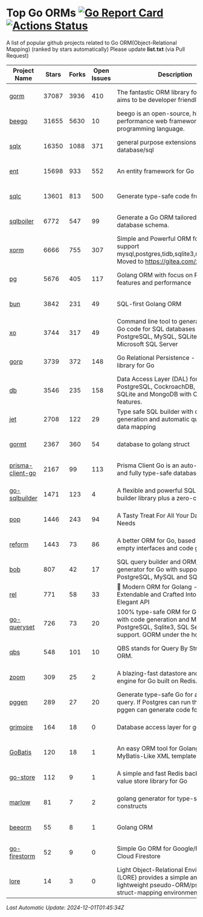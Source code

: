 # Top Go ORMs [![Go Report Card](https://goreportcard.com/badge/github.com/d-tsuji/awesome-go-orms)](https://goreportcard.com/report/github.com/d-tsuji/awesome-go-orms) [![Actions Status](https://github.com/d-tsuji/awesome-go-orms/workflows/CI/badge.svg)](https://github.com/d-tsuji/awesome-go-orms/actions)
A list of popular github projects related to Go ORM(Object-Relational Mapping) (ranked by stars automatically)
Please update **list.txt** (via Pull Request)

| Project Name | Stars | Forks | Open Issues | Description | Last Update |
| ------------ | ----- | ----- | ----------- | ----------- | ----------- |
| [gorm](https://github.com/go-gorm/gorm) | 37087 | 3936 | 410 | The fantastic ORM library for Golang, aims to be developer friendly | 2024-11-30 23:41:39 |
| [beego](https://github.com/beego/beego) | 31655 | 5630 | 10 | beego is an open-source, high-performance web framework for the Go programming language. | 2024-11-30 17:09:21 |
| [sqlx](https://github.com/jmoiron/sqlx) | 16350 | 1088 | 371 | general purpose extensions to golang's database/sql | 2024-11-30 17:04:35 |
| [ent](https://github.com/ent/ent) | 15698 | 933 | 552 | An entity framework for Go | 2024-11-30 13:14:51 |
| [sqlc](https://github.com/sqlc-dev/sqlc) | 13601 | 813 | 500 | Generate type-safe code from SQL | 2024-12-01 01:36:38 |
| [sqlboiler](https://github.com/volatiletech/sqlboiler) | 6772 | 547 | 99 | Generate a Go ORM tailored to your database schema. | 2024-11-30 19:19:27 |
| [xorm](https://github.com/go-xorm/xorm) | 6666 | 755 | 307 | Simple and Powerful ORM for Go, support mysql,postgres,tidb,sqlite3,mssql,oracle, Moved to https://gitea.com/xorm/xorm | 2024-11-30 03:37:14 |
| [pg](https://github.com/go-pg/pg) | 5676 | 405 | 117 | Golang ORM with focus on PostgreSQL features and performance | 2024-11-30 20:06:58 |
| [bun](https://github.com/uptrace/bun) | 3842 | 231 | 49 | SQL-first Golang ORM | 2024-11-30 15:56:48 |
| [xo](https://github.com/xo/xo) | 3744 | 317 | 49 | Command line tool to generate idiomatic Go code for SQL databases supporting PostgreSQL, MySQL, SQLite, Oracle, and Microsoft SQL Server | 2024-11-29 15:42:21 |
| [gorp](https://github.com/go-gorp/gorp) | 3739 | 372 | 148 | Go Relational Persistence - an ORM-ish library for Go | 2024-11-29 16:44:02 |
| [db](https://github.com/upper/db) | 3546 | 235 | 158 | Data Access Layer (DAL) for PostgreSQL, CockroachDB, MySQL, SQLite and MongoDB with ORM-like features. | 2024-11-29 02:12:34 |
| [jet](https://github.com/go-jet/jet) | 2708 | 122 | 29 | Type safe SQL builder with code generation and automatic query result data mapping | 2024-11-30 18:33:07 |
| [gormt](https://github.com/xxjwxc/gormt) | 2367 | 360 | 54 | database to golang struct | 2024-11-29 09:39:56 |
| [prisma-client-go](https://github.com/steebchen/prisma-client-go) | 2167 | 99 | 113 | Prisma Client Go is an auto-generated and fully type-safe database client | 2024-11-29 03:31:42 |
| [go-sqlbuilder](https://github.com/huandu/go-sqlbuilder) | 1471 | 123 | 4 | A flexible and powerful SQL string builder library plus a zero-config ORM. | 2024-11-29 08:54:54 |
| [pop](https://github.com/gobuffalo/pop) | 1446 | 243 | 94 | A Tasty Treat For All Your Database Needs | 2024-11-24 18:06:03 |
| [reform](https://github.com/go-reform/reform) | 1443 | 73 | 86 | A better ORM for Go, based on non-empty interfaces and code generation. | 2024-11-28 16:32:20 |
| [bob](https://github.com/stephenafamo/bob) | 807 | 42 | 17 | SQL query builder and ORM/Factory generator for Go with support for PostgreSQL, MySQL and SQLite | 2024-11-29 12:04:31 |
| [rel](https://github.com/go-rel/rel) | 771 | 58 | 33 | :gem: Modern ORM for Golang - Testable, Extendable and Crafted Into a Clean and Elegant API | 2024-11-29 02:05:29 |
| [go-queryset](https://github.com/jirfag/go-queryset) | 726 | 73 | 20 | 100% type-safe ORM for Go (Golang) with code generation and MySQL, PostgreSQL, Sqlite3, SQL Server support. GORM under the hood. | 2024-10-18 17:42:31 |
| [qbs](https://github.com/coocood/qbs) | 548 | 101 | 10 | QBS stands for Query By Struct. A Go ORM. | 2024-11-28 16:31:16 |
| [zoom](https://github.com/albrow/zoom) | 309 | 25 | 2 | A blazing-fast datastore and querying engine for Go built on Redis. | 2024-09-10 05:23:25 |
| [pggen](https://github.com/jschaf/pggen) | 289 | 27 | 20 | Generate type-safe Go for any Postgres query. If Postgres can run the query, pggen can generate code for it. | 2024-11-09 16:54:31 |
| [grimoire](https://github.com/Fs02/grimoire) | 164 | 18 | 0 | Database access layer for golang | 2024-09-13 05:02:06 |
| [GoBatis](https://github.com/mei-rune/GoBatis) | 120 | 18 | 1 | An easy ORM tool for Golang, support MyBatis-Like XML template SQL | 2024-11-12 02:48:13 |
| [go-store](https://github.com/gosuri/go-store) | 112 | 9 | 1 | A simple and fast Redis backed key-value store library for Go | 2023-09-25 03:42:25 |
| [marlow](https://github.com/dadleyy/marlow) | 81 | 7 | 2 | golang generator for type-safe sql api constructs | 2024-09-26 21:16:01 |
| [beeorm](https://github.com/latolukasz/beeorm) | 55 | 8 | 1 | Golang ORM | 2024-01-09 19:00:44 |
| [go-firestorm](https://github.com/jschoedt/go-firestorm) | 52 | 9 | 0 | Simple Go ORM for Google/Firebase Cloud Firestore | 2024-09-04 05:56:37 |
| [lore](https://github.com/abrahambotros/lore) | 14 | 3 | 0 | Light Object-Relational Environment (LORE) provides a simple and lightweight pseudo-ORM/pseudo-struct-mapping environment for Go | 2023-09-25 08:03:17 |

*Last Automatic Update: 2024-12-01T01:45:34Z*